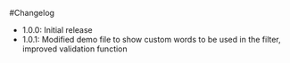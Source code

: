 #Changelog
* 1.0.0: Initial release
* 1.0.1: Modified demo file to show custom words to be used in the filter, improved validation function